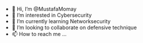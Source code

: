 - 👋 Hi, I’m @MustafaMomay
- 👀 I’m interested in Cybersecurity
- 🌱 I’m currently learning Networksecurity
- 💞️ I’m looking to collaborate on defensive technique
- 📫 How to reach me ...

<!---
MustafaMomay/MustafaMomay is a ✨ special ✨ repository because its `README.md` (this file) appears on your GitHub profile.
You can click the Preview link to take a look at your changes.
--->
